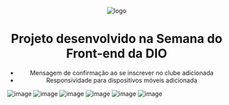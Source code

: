 <div align="center">

![logo](https://user-images.githubusercontent.com/23384348/186979152-f3c94603-dd88-4201-abb8-15ffa9201ecf.svg)

# Projeto desenvolvido na Semana do Front-end da DIO
* Mensagem de confirmação ao se inscrever no clube adicionada
* Responsividade para dispositivos móveis adicionada

</div>

![image](https://user-images.githubusercontent.com/23384348/186979553-67342613-f7a9-4ab8-95c1-62d43d115457.png)
![image](https://user-images.githubusercontent.com/23384348/186979692-a150bf80-0e00-4880-a2a1-99d09ef29fe5.png)
![image](https://user-images.githubusercontent.com/23384348/186980221-2c94bfa9-145f-47dc-b726-77b5e40302f3.png)
![image](https://user-images.githubusercontent.com/23384348/186980388-7a30af3b-afff-4628-875c-9ea54042b6bd.png)
![image](https://user-images.githubusercontent.com/23384348/186979819-98ab27e9-ee29-43e4-8cb5-a4972113ecfd.png)
![image](https://user-images.githubusercontent.com/23384348/186980100-adb95812-955d-492f-8754-2f44a730bcec.png)
